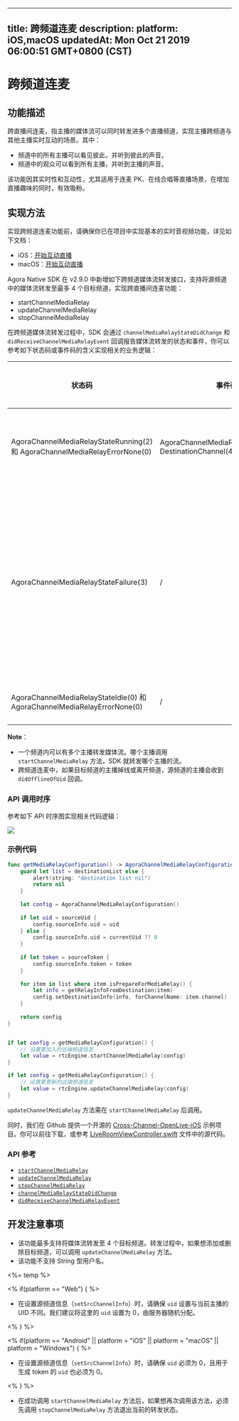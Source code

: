 
---
title: 跨频道连麦
description: 
platform: iOS,macOS
updatedAt: Mon Oct 21 2019 06:00:51 GMT+0800 (CST)
---
# 跨频道连麦
## 功能描述

跨直播间连麦，指主播的媒体流可以同时转发进多个直播频道，实现主播跨频道与其他主播实时互动的场景。其中：

- 频道中的所有主播可以看见彼此，并听到彼此的声音。
- 频道中的观众可以看到所有主播，并听到主播的声音。

该功能因其实时性和互动性，尤其适用于连麦 PK、在线合唱等直播场景，在增加直播趣味的同时，有效吸粉。

## 实现方法

实现跨频道连麦功能前，请确保你已在项目中实现基本的实时音视频功能，详见如下文档：
- iOS：[开始互动直播](../../cn/Interactive%20Broadcast/start_live_ios.md)
- macOS：[开始互动直播](../../cn/Interactive%20Broadcast/start_live_mac.md)

Agora Native SDK 在 v2.9.0 中新增如下跨频道媒体流转发接口，支持将源频道中的媒体流转发至最多 4 个目标频道，实现跨直播间连麦功能：

- startChannelMediaRelay
- updateChannelMediaRelay
- stopChannelMediaRelay

在跨频道媒体流转发过程中，SDK 会通过 `channelMediaRelayStateDidChange` 和 `didReceiveChannelMediaRelayEvent` 回调报告媒体流转发的状态和事件，你可以参考如下状态码或事件码的含义实现相关的业务逻辑：


| 状态码 | 事件码 | 媒体流转发状态 |
| ---------------- | ---------------- | ---------------- |
| AgoraChannelMediaRelayStateRunning(2) 和 AgoraChannelMediaRelayErrorNone(0)     | AgoraChannelMediaRelayEventSentTo-DestinationChannel(4)      | 源频道开始向目标频道传输数据      |
| AgoraChannelMediaRelayStateFailure(3)     | /      | 跨频道媒体流转发出现异常。可以参考 error 参数中报告的出错原因进行问题排查      |
| AgoraChannelMediaRelayStateIdle(0) 和 AgoraChannelMediaRelayErrorNone(0)     | /      | 已停止媒体流转发      |

**Note**：
- 一个频道内可以有多个主播转发媒体流。哪个主播调用 `startChannelMediaRelay` 方法，SDK 就转发哪个主播的流。
- 跨频道连麦中，如果目标频道的主播掉线或离开频道，源频道的主播会收到 `didOfflineOfUid` 回调。

### API 调用时序

参考如下 API 时序图实现相关代码逻辑：

![](https://web-cdn.agora.io/docs-files/1568964425915)

### 示例代码

```swift
func getMediaRelayConfiguration() -> AgoraChannelMediaRelayConfiguration? {
	guard let list = destinationList else {
		alert(string: "destination list nil")
		return nil
	}
	
	let config = AgoraChannelMediaRelayConfiguration()
	
	if let uid = sourceUid {
		config.sourceInfo.uid = uid
	} else {
		config.sourceInfo.uid = currentUid ?? 0
	}
	
	if let token = sourceToken {
		config.sourceInfo.token = token
	}
	
	for item in list where item.isPrepareForMediaRelay() {
		let info = getRelayInfoFromDestination(item)
		config.setDestinationInfo(info, forChannelName: item.channel)
	}
	
	return config
}


if let config = getMediaRelayConfiguration() {
	// 设置要加入的远端频道信息
	let value = rtcEngine.startChannelMediaRelay(config)
}

if let config = getMediaRelayConfiguration() {
	// 设置要更新的远端频道信息
	let value = rtcEngine.updateChannelMediaRelay(config)
}
```

<div class="alert note"><code>updateChannelMediaRelay</code> 方法需在 <code>startChannelMediaRelay</code> 后调用。</div>

同时，我们在 Github 提供一个开源的 [Cross-Channel-OpenLive-iOS](https://github.com/AgoraIO/Advanced-Video/tree/master/Cross-Channel/Cross-Channel-OpenLive-iOS) 示例项目。你可以前往下载，或参考 [LiveRoomViewController.swift](https://github.com/AgoraIO/Advanced-Video/blob/master/Cross-Channel/Cross-Channel-OpenLive-iOS/OpenLive/LiveRoomViewController.swift) 文件中的源代码。

### API 参考

- [`startChannelMediaRelay`](https://docs.agora.io/cn/Interactive%20Broadcast/API%20Reference/oc/Classes/AgoraRtcEngineKit.html#//api/name/startChannelMediaRelay:)
- [`updateChannelMediaRelay`](https://docs.agora.io/cn/Interactive%20Broadcast/API%20Reference/oc/Classes/AgoraRtcEngineKit.html#//api/name/updateChannelMediaRelay:)
- [`stopChannelMediaRelay`](https://docs.agora.io/cn/Interactive%20Broadcast/API%20Reference/oc/v2.9.0/Classes/AgoraRtcEngineKit.html#//api/name/stopChannelMediaRelay)
- [`channelMediaRelayStateDidChange`](https://docs.agora.io/cn/Interactive%20Broadcast/API%20Reference/oc/Protocols/AgoraRtcEngineDelegate.html#//api/name/rtcEngine:channelMediaRelayStateDidChange:error:)
- [`didReceiveChannelMediaRelayEvent`](https://docs.agora.io/cn/Interactive%20Broadcast/API%20Reference/oc/v2.9.0/Protocols/AgoraRtcEngineDelegate.html#//api/name/rtcEngine:didReceiveChannelMediaRelayEvent:)

## 开发注意事项

- 该功能最多支持将媒体流转发至 4 个目标频道。转发过程中，如果想添加或删除目标频道，可以调用 `updateChannelMediaRelay` 方法。
- 该功能不支持 String 型用户名。

<%= temp %>

<% if(platform == "Web") { %>

- 在设置源频道信息（`setSrcChannelInfo`）时，请确保 `uid` 设置与当前主播的 UID 不同。我们建议将这里的 `uid` 设置为  0，由服务器随机分配。

<% } %>

<% if(platform == "Android" || platform = "iOS" || platform = "macOS" || platform = "Windows")  { %>

- 在设置源频道信息（`setSrcChannelInfo`）时，请确保 `uid` 必须为 0，且用于生成 token 的 `uid` 也必须为 0。

<% } %>

- 在成功调用 `startChannelMediaRelay` 方法后，如果想再次调用该方法，必须先调用 `stopChannelMediaRelay` 方法退出当前的转发状态。

